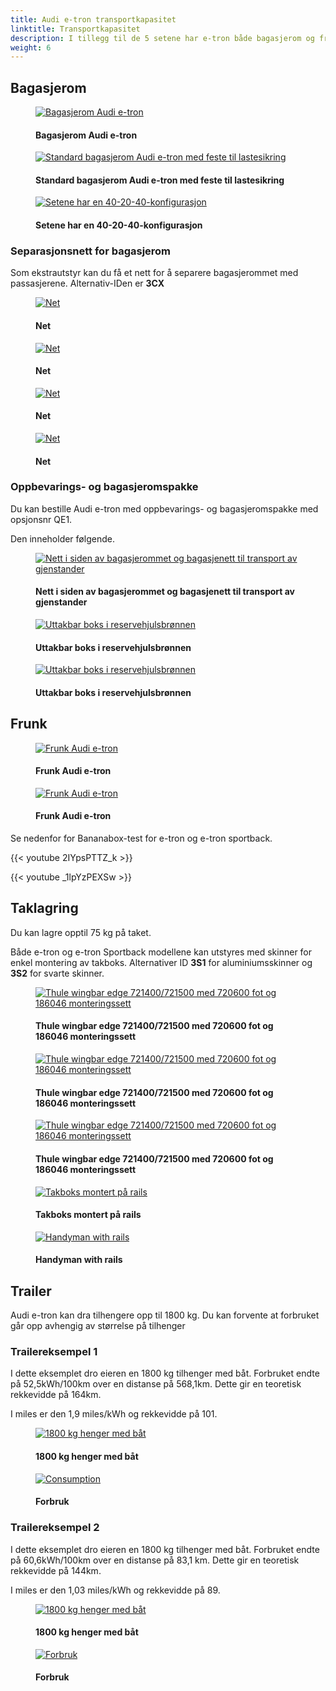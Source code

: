 ```yaml
---
title: Audi e-tron transportkapasitet 
linktitle: Transportkapasitet 
description: I tillegg til de 5 setene har e-tron både bagasjerom og frunk i tillegg til takoppbevaring og tilhengermuligheter.
weight: 6
---
```

<!-- markdownlint-disable MD033 -->
## Bagasjerom

<figure>
    <a href="https://media.electrichasgoneaudi.net/multimedia/models/e-tron/transportation/trunk_1.jpg">
        <img src="https://media.electrichasgoneaudi.net/multimedia/models/e-tron/transportation/trunk_1s.jpg" class="img-fluid" alt="Bagasjerom Audi e-tron" title="Bagasjerom Audi e-tron">
    </a>
    <figcaption><h4>Bagasjerom Audi e-tron</h4></figcaption>
</figure>

<figure>
    <a href="https://media.electrichasgoneaudi.net/multimedia/models/e-tron/transportation/trunk_5.jpg">
        <img src="https://media.electrichasgoneaudi.net/multimedia/models/e-tron/transportation/trunk_5s.jpg" class="img-fluid" alt="Standard bagasjerom Audi e-tron med feste til lastesikring" title="Standard bagasjerom Audi e-tron med feste til lastesikring">
    </a>
    <figcaption><h4>Standard bagasjerom Audi e-tron med feste til lastesikring</h4></figcaption>
</figure>

<figure>
    <a href="https://media.electrichasgoneaudi.net/multimedia/models/e-tron/transportation/trunk_3.jpg">
        <img src="https://media.electrichasgoneaudi.net/multimedia/models/e-tron/transportation/trunk_3s.jpg" class="img-fluid" alt="Setene har en 40-20-40-konfigurasjon" title="Setene har en 40-20-40-konfigurasjon">
    </a>
    <figcaption><h4>Setene har en 40-20-40-konfigurasjon</h4></figcaption>
</figure>

### Separasjonsnett for bagasjerom

Som ekstrautstyr kan du få et nett for å separere bagasjerommet med passasjerene.
Alternativ-IDen er **3CX**


<figure>
    <a href="https://media.electrichasgoneaudi.net/multimedia/models/e-tron/transportation/net1.jpg">
        <img src="https://media.electrichasgoneaudi.net/multimedia/models/e-tron/transportation/net1s.jpg" class="img-fluid" alt="Net" title="Net">
    </a>
    <figcaption><h4>Net</h4></figcaption>
</figure>

<figure>
    <a href="https://media.electrichasgoneaudi.net/multimedia/models/e-tron/transportation/net2.jpg">
        <img src="https://media.electrichasgoneaudi.net/multimedia/models/e-tron/transportation/net2s.jpg" class="img-fluid" alt="Net" title="Net">
    </a>
    <figcaption><h4>Net</h4></figcaption>
</figure>

<figure>
    <a href="https://media.electrichasgoneaudi.net/multimedia/models/e-tron/transportation/net3.jpg">
        <img src="https://media.electrichasgoneaudi.net/multimedia/models/e-tron/transportation/net3s.jpg" class="img-fluid" alt="Net" title="Net">
    </a>
    <figcaption><h4>Net</h4></figcaption>
</figure>

<figure>
    <a href="https://media.electrichasgoneaudi.net/multimedia/models/e-tron/transportation/net4.jpg">
        <img src="https://media.electrichasgoneaudi.net/multimedia/models/e-tron/transportation/net4s.jpg" class="img-fluid" alt="Net" title="Net">
    </a>
    <figcaption><h4>Net</h4></figcaption>
</figure>

### Oppbevarings- og bagasjeromspakke

Du kan bestille Audi e-tron med oppbevarings- og bagasjeromspakke med opsjonsnr QE1.

Den inneholder følgende.

<figure>
    <a href="https://media.electrichasgoneaudi.net/multimedia/models/e-tron/transportation/qe1_1.jpg">
        <img src="https://media.electrichasgoneaudi.net/multimedia/models/e-tron/transportation/qe1_1s.jpg" class="img-fluid" alt="Nett i siden av bagasjerommet og bagasjenett til transport av gjenstander" title="Nett i siden av bagasjerommet og bagasjenett til transport av gjenstander">
    </a>
    <figcaption><h4>Nett i siden av bagasjerommet og bagasjenett til transport av gjenstander</h4></figcaption>
</figure>

<figure>
    <a href="https://media.electrichasgoneaudi.net/multimedia/models/e-tron/transportation/storagebox_trunk.jpg">
        <img src="https://media.electrichasgoneaudi.net/multimedia/models/e-tron/transportation/storagebox_trunks.jpg" class="img-fluid" alt="Uttakbar boks i reservehjulsbrønnen" title="Uttakbar boks i reservehjulsbrønnen">
    </a>
    <figcaption><h4>Uttakbar boks i reservehjulsbrønnen</h4></figcaption>
</figure>

<figure>
    <a href="https://media.electrichasgoneaudi.net/multimedia/models/e-tron/transportation/storagebox_trunk_2.jpg">
        <img src="https://media.electrichasgoneaudi.net/multimedia/models/e-tron/transportation/storagebox_trunk_2s.jpg" class="img-fluid" alt="Uttakbar boks i reservehjulsbrønnen" title="Uttakbar boks i reservehjulsbrønnen">
    </a>
    <figcaption><h4>Uttakbar boks i reservehjulsbrønnen</h4></figcaption>
</figure>

## Frunk

<figure>
    <a href="https://media.electrichasgoneaudi.net/multimedia/models/e-tron/transportation/frunk_1.jpg">
        <img src="https://media.electrichasgoneaudi.net/multimedia/models/e-tron/transportation/frunk_1s.jpg" class="img-fluid" alt="Frunk Audi e-tron" title="Frunk Audi e-tron">
    </a>
    <figcaption><h4>Frunk Audi e-tron</h4></figcaption>
</figure>

<figure>
    <a href="https://media.electrichasgoneaudi.net/multimedia/models/e-tron/transportation/frunk_2.jpg">
        <img src="https://media.electrichasgoneaudi.net/multimedia/models/e-tron/transportation/frunk_2s.jpg" class="img-fluid" alt="Frunk Audi e-tron" title="Frunk Audi e-tron">
    </a>
    <figcaption><h4>Frunk Audi e-tron</h4></figcaption>
</figure>

Se nedenfor for Bananabox-test for e-tron og e-tron sportback.

{{< youtube 2IYpsPTTZ_k >}}

{{< youtube _1lpYzPEXSw >}}

## Taklagring

Du kan lagre opptil 75 kg på taket.

Både e-tron og e-tron Sportback modellene kan utstyres med skinner for enkel montering av takboks.
Alternativer ID **3S1** for aluminiumsskinner og **3S2** for svarte skinner.


<figure>
    <a href="https://media.electrichasgoneaudi.net/multimedia/models/e-tron/transportation/rails1.jpg">
        <img src="https://media.electrichasgoneaudi.net/multimedia/models/e-tron/transportation/rails1s.jpg" class="img-fluid" alt="Thule wingbar edge 721400/721500 med 720600 fot og 186046 monteringssett" title="Thule wingbar edge 721400/721500 med 720600 fot og 186046 monteringssett">
    </a>
    <figcaption><h4>Thule wingbar edge 721400/721500 med 720600 fot og 186046 monteringssett</h4></figcaption>
</figure>

<figure>
    <a href="https://media.electrichasgoneaudi.net/multimedia/models/e-tron/transportation/rails2.jpg">
        <img src="https://media.electrichasgoneaudi.net/multimedia/models/e-tron/transportation/rails2s.jpg" class="img-fluid" alt="Thule wingbar edge 721400/721500 med 720600 fot og 186046 monteringssett" title="Thule wingbar edge 721400/721500 med 720600 fot og 186046 monteringssett">
    </a>
    <figcaption><h4>Thule wingbar edge 721400/721500 med 720600 fot og 186046 monteringssett</h4></figcaption>
</figure>

<figure>
    <a href="https://media.electrichasgoneaudi.net/multimedia/models/e-tron/transportation/rails3.jpg">
        <img src="https://media.electrichasgoneaudi.net/multimedia/models/e-tron/transportation/rails3s.jpg" class="img-fluid" alt="Thule wingbar edge 721400/721500 med 720600 fot og 186046 monteringssett" title="Thule wingbar edge 721400/721500 med 720600 fot og 186046 monteringssett">
    </a>
    <figcaption><h4>Thule wingbar edge 721400/721500 med 720600 fot og 186046 monteringssett</h4></figcaption>
</figure>

<figure>
    <a href="https://media.electrichasgoneaudi.net/multimedia/models/e-tron/transportation/roofbox1.jpg">
        <img src="https://media.electrichasgoneaudi.net/multimedia/models/e-tron/transportation/roofbox1s.jpg" class="img-fluid" alt="Takboks montert på rails" title="Takboks montert på rails">
    </a>
    <figcaption><h4>Takboks montert på rails</h4></figcaption>
</figure>

<figure>
    <a href="https://media.electrichasgoneaudi.net/multimedia/models/e-tron/transportation/handymanrails.jpg">
        <img src="https://media.electrichasgoneaudi.net/multimedia/models/e-tron/transportation/handymanrailss.jpg" class="img-fluid" alt="Handyman with rails" title="Handyman with rails">
    </a>
    <figcaption><h4>Handyman with rails</h4></figcaption>
</figure>

## Trailer

Audi e-tron kan dra tilhengere opp til 1800 kg. Du kan forvente at forbruket går opp avhengig av størrelse på tilhenger

### Trailereksempel 1

I dette eksemplet dro eieren en 1800 kg tilhenger med båt. Forbruket endte på 52,5kWh/100km over en distanse
på 568,1km. Dette gir en teoretisk rekkevidde på 164km.

I miles er den 1,9 miles/kWh og rekkevidde på 101.

<figure>
    <a href="https://media.electrichasgoneaudi.net/multimedia/models/e-tron/transportation/trailerexample1b.jpg">
        <img src="https://media.electrichasgoneaudi.net/multimedia/models/e-tron/transportation/trailerexample1bs.jpg" class="img-fluid" alt="1800 kg henger med båt" title="1800 kg henger med båt">
    </a>
    <figcaption><h4>1800 kg henger med båt</h4></figcaption>
</figure>

<figure>
    <a href="https://media.electrichasgoneaudi.net/multimedia/models/e-tron/transportation/trailerxample1a.jpg">
        <img src="https://media.electrichasgoneaudi.net/multimedia/models/e-tron/transportation/trailerxample1as.jpg" class="img-fluid" alt="Consumption" title="Forbruk">
    </a>
    <figcaption><h4>Forbruk</h4></figcaption>
</figure>

### Trailereksempel 2

I dette eksemplet dro eieren en 1800 kg tilhenger med båt. Forbruket endte på 60,6kWh/100km over en distanse
på 83,1 km. Dette gir en teoretisk rekkevidde på 144km.

I miles er den 1,03 miles/kWh og rekkevidde på 89.

<figure>
    <a href="https://media.electrichasgoneaudi.net/multimedia/models/e-tron/transportation/trailerexample2b.jpg">
        <img src="https://media.electrichasgoneaudi.net/multimedia/models/e-tron/transportation/trailerexample2bs.jpg" class="img-fluid" alt="1800 kg henger med båt" title="1800 kg henger med båt">
    </a>
    <figcaption><h4>1800 kg henger med båt</h4></figcaption>
</figure>

<figure>
    <a href="https://media.electrichasgoneaudi.net/multimedia/models/e-tron/transportation/trailerxample2a.jpg">
        <img src="https://media.electrichasgoneaudi.net/multimedia/models/e-tron/transportation/trailerexample2as.jpg" class="img-fluid" alt="Forbruk" title="Forbruk">
    </a>
    <figcaption><h4>Forbruk</h4></figcaption>
</figure>
